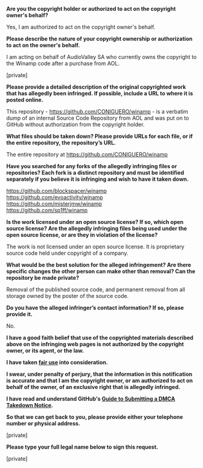 **Are you the copyright holder or authorized to act on the copyright owner's behalf?**

Yes, I am authorized to act on the copyright owner's behalf.

**Please describe the nature of your copyright ownership or authorization to act on the owner's behalf.**

I am acting on behalf of AudioValley SA who currently owns the copyright to the Winamp code after a purchase from AOL.

[private]  

**Please provide a detailed description of the original copyrighted work that has allegedly been infringed. If possible, include a URL to where it is posted online.**

This repository - https://github.com/CONIGUERO/winamp - is a verbatim dump of an internal Source Code Repository from AOL and was put on to GitHub without authorization from the copyright holder.

**What files should be taken down? Please provide URLs for each file, or if the entire repository, the repository’s URL.**

The entire repository at https://github.com/CONIGUERO/winamp

**Have you searched for any forks of the allegedly infringing files or repositories? Each fork is a distinct repository and must be identified separately if you believe it is infringing and wish to have it taken down.**

https://github.com/blockspacer/winamp  
https://github.com/evoactivity/winamp  
https://github.com/misterjmw/winamp  
https://github.com/sp1ff/winamp

**Is the work licensed under an open source license? If so, which open source license? Are the allegedly infringing files being used under the open source license, or are they in violation of the license?**

The work is not licensed under an open source license. It is proprietary source code held under copyright of a company.

**What would be the best solution for the alleged infringement? Are there specific changes the other person can make other than removal? Can the repository be made private?**

Removal of the published source code, and permanent removal from all storage owned by the poster of the source code.

**Do you have the alleged infringer’s contact information? If so, please provide it.**

No.

**I have a good faith belief that use of the copyrighted materials described above on the infringing web pages is not authorized by the copyright owner, or its agent, or the law.**

**I have taken <a href="https://www.lumendatabase.org/topics/22">fair use</a> into consideration.**

**I swear, under penalty of perjury, that the information in this notification is accurate and that I am the copyright owner, or am authorized to act on behalf of the owner, of an exclusive right that is allegedly infringed.**

**I have read and understand GitHub's <a href="https://docs.github.com/articles/guide-to-submitting-a-dmca-takedown-notice/">Guide to Submitting a DMCA Takedown Notice</a>.**

**So that we can get back to you, please provide either your telephone number or physical address.**

[private]

**Please type your full legal name below to sign this request.**

[private]
